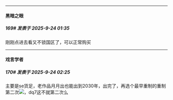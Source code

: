 ﻿
*****

####  黑暗之眼  
##### 169#       发表于 2025-9-24 01:35

刚刚点进去看又不锁国区了，可以正常购买


*****

####  戏言学者  
##### 170#       发表于 2025-9-24 02:25

主要是se货足，老作品月月出也能出到2030年，出完了，再选个最早重制的重制第二次<img src="https://static.stage1st.com/image/smiley/face2017/067.png" referrerpolicy="no-referrer">，dq7这不就第二次么

